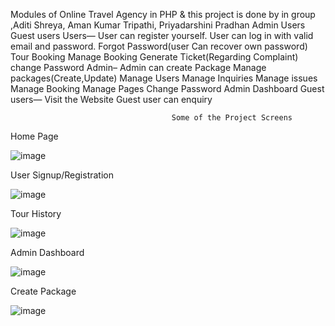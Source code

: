 Modules of Online Travel Agency in PHP & this project is done by in group ,Aditi Shreya, Aman Kumar Tripathi, Priyadarshini Pradhan
  Admin
  Users
  Guest users
Users—
  User can register yourself.
  User can log in with valid email and password.
  Forgot Password(user Can recover own password)
  Tour Booking
  Manage Booking
  Generate Ticket(Regarding Complaint)
  change Password
Admin–
  Admin can create Package
  Manage packages(Create,Update)
  Manage Users
  Manage Inquiries
  Manage issues
  Manage Booking
  Manage Pages
  Change Password
  Admin Dashboard
Guest users—
  Visit the Website
  Guest user can enquiry

                                        Some of the Project Screens

Home Page

![image](https://github.com/user-attachments/assets/644051fa-bd42-4219-aef1-3e99f2ea8726)

User Signup/Registration

![image](https://github.com/user-attachments/assets/9af74c76-8c0b-47c3-bc7c-17190d166514)

Tour History

![image](https://github.com/user-attachments/assets/6a9dd511-2cdf-4bc3-8c04-02c3e05edfdc)

Admin Dashboard

![image](https://github.com/user-attachments/assets/91d88456-a1be-49cf-9be8-54d618ced0a5)

Create Package

![image](https://github.com/user-attachments/assets/4f29c991-1ad0-43f9-908f-535683952af3)




